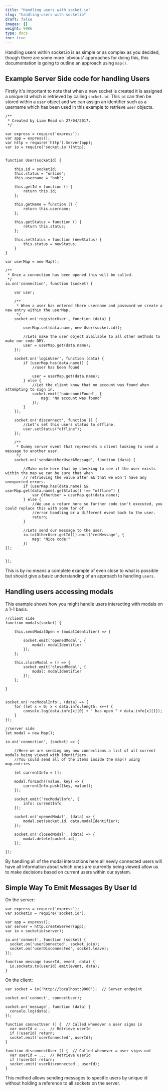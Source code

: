 ```yaml
---
title: "Handling users with socket.io"
slug: "handling-users-with-socketio"
draft: false
images: []
weight: 9986
type: docs
toc: true
---
```


Handling users within socket.io is as simple or as complex as you decided, though there are some more 'obvious' approaches for doing this, this documentation is going to outline an approach using `map()`.

## Example Server Side code for handling Users
Firstly it's important to note that when a new socket is created it is assigned a unique Id which is retrieved by calling `socket.id`. This `id` can then be stored within a `user` object and we can assign an identifier such as a username which has been used in this example to retrieve `user` objects.

    /**
     * Created by Liam Read on 27/04/2017.
     */
    
    var express = require('express');
    var app = express();
    var http = require('http').Server(app);
    var io = require('socket.io')(http);
    
    
    function User(socketId) {
    
        this.id = socketId;
        this.status = "online";
        this.username = "bob";
    
        this.getId = function () {
            return this.id;
        };
    
        this.getName = function () {
            return this.username;
        };
    
        this.getStatus = function () {
            return this.status;
        };
    
        this.setStatus = function (newStatus) {
            this.status = newStatus;
        }
    }
    
    var userMap = new Map();
    
    /**
     * Once a connection has been opened this will be called.
     */
    io.on('connection', function (socket) {
    
        var user;
    
        /**
         * When a user has entered there username and password we create a new entry within the userMap.
         */
        socket.on('registerUser', function (data) {
    
            userMap.set(data.name, new User(socket.id));
    
            //Lets make the user object available to all other methods to make our code DRY.
            user = userMap.get(data.name);
        });
    
        socket.on('loginUser', function (data) {
            if (userMap.has(data.name)) {
                //user has been found
    
                user = userMap.get(data.name);
            } else {
                //Let the client know that no account was found when attempting to sign in.
                socket.emit('noAccountFound', {
                    msg: "No account was found"
                });
            }
        });
    
        socket.on('disconnect', function () {
            //Let's set this users status to offline.
            user.setStatus("offline");
        });
    
        /**
         * Dummy server event that represents a client looking to send a message to another user.
         */
        socket.on('sendAnotherUserAMessage', function (data) {
    
            //Make note here that by checking to see if the user exists within the map we can be sure that when
            // retrieving the value after && that we won't have any unexpected errors.
            if (userMap.has(data.name) && userMap.get(data.name).getStatus() !== "offline") {
                var OtherUser = userMap.get(data.name);
            } else {
                //We use a return here so further code isn't executed, you could replace this with some for of
                //error handling or a different event back to the user.
                return;
            }
    
            //Lets send our message to the user.
            io.to(OtherUser.getId()).emit('recMessage', {
                msg: "Nice code!"
            })
    });


    });

This is by no means a complete example of even close to what is possible but should give a basic understanding of an approach to handling `users`.

## Handling users accessing modals
This example shows how you might handle users interacting with modals on a 1-1 basis.

    //client side
    function modals(socket) {
    
        this.sendModalOpen = (modalIdentifier) => {
    
            socket.emit('openedModal', {
                modal: modalIdentifier
            });
        };
    
        this.closeModal = () => {
            socket.emit('closedModal', {
                modal: modalIdentifier
            });
        };
    
    }
    
    
    socket.on('recModalInfo', (data) => {
        for (let x = 0; x < data.info.length; x++) {
            console.log(data.info[x][0] + " has open " + data.info[x][1]);
        }
    });
    
    //server side
    let modal = new Map();
    
    io.on('connection', (socket) => {
    
        //Here we are sending any new connections a list of all current modals being viewed with Identifiers.
        //You could send all of the items inside the map() using map.entries
    
        let currentInfo = [];
    
        modal.forEach((value, key) => {
            currentInfo.push([key, value]);
        });
    
        socket.emit('recModalInfo', {
            info: currentInfo
        });
    
        socket.on('openedModal', (data) => {
            modal.set(socket.id, data.modalIdentifier);
        });
    
        socket.on('closedModal', (data) => {
            modal.delete(socket.id);
        });
    
    });

By handling all of the modal interactions here all newly connected users will have all information about which ones are currently being viewed allow us to make decisions based on current users within our system.

## Simple Way To Emit Messages By User Id
On the server:

    var express = require('express');
    var socketio = require('socket.io');

    var app = express();
    var server = http.createServer(app);
    var io = socketio(server);

    io.on('connect', function (socket) {
      socket.on('userConnected', socket.join);
      socket.on('userDisconnected', socket.leave);
    });

    function message (userId, event, data) {
      io.sockets.to(userId).emit(event, data);
    }

On the client:

    var socket = io('http://localhost:9000');  // Server endpoint

    socket.on('connect', connectUser);

    socket.on('message', function (data) {
      console.log(data);
    });

    function connectUser () {  // Called whenever a user signs in
      var userId = ...  // Retrieve userId
      if (!userId) return;
      socket.emit('userConnected', userId);
    }

    function disconnectUser () {  // Called whenever a user signs out
      var userId = ...  // Retrieve userId
      if (!userId) return;
      socket.emit('userDisconnected', userId);
    }

This method allows sending messages to specific users by unique id without holding a reference to all sockets on the server.

